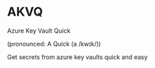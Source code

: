 # AKVQ

Azure Key Vault Quick

(pronounced: A Quick (a /kwɪk/))

Get secrets from azure key vaults quick and easy

